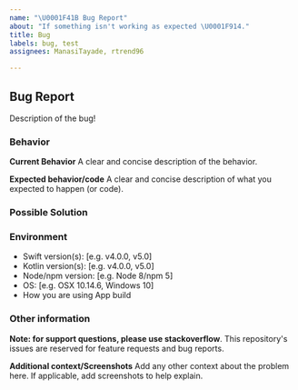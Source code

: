 ```yaml
---
name: "\U0001F41B Bug Report"
about: "If something isn't working as expected \U0001F914."
title: Bug
labels: bug, test
assignees: ManasiTayade, rtrend96

---
```


## Bug Report

Description of the bug!

### Behavior

**Current Behavior**
A clear and concise description of the behavior.

**Expected behavior/code**
A clear and concise description of what you expected to happen (or code).

### Possible Solution

<!--- Only if you have suggestions on a fix for the bug -->

### Environment

- Swift version(s): [e.g. v4.0.0, v5.0]
- Kotlin version(s): [e.g. v4.0.0, v5.0]
- Node/npm version: [e.g. Node 8/npm 5]
- OS: [e.g. OSX 10.14.6, Windows 10]
- How you are using App build

### Other information

**Note: for support questions, please use stackoverflow**. This repository's issues are reserved for feature requests and bug reports.

**Additional context/Screenshots**
Add any other context about the problem here. If applicable, add screenshots to help explain.

